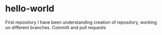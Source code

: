 # hello-world
First repository
I have been understanding creation of repository, working on different branches. Committ and pull requests


